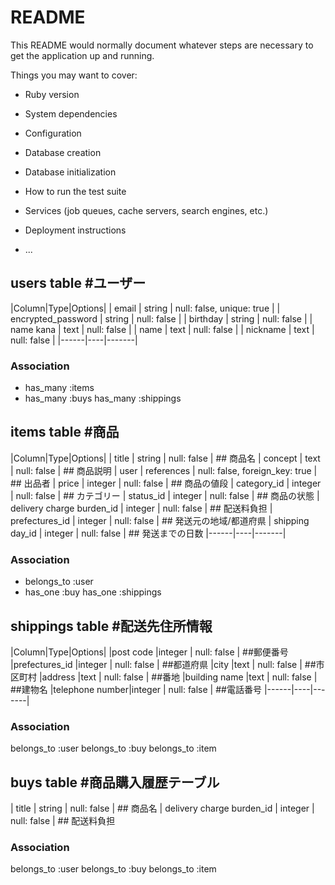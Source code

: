 # README

This README would normally document whatever steps are necessary to get the
application up and running.

Things you may want to cover:

* Ruby version

* System dependencies

* Configuration

* Database creation

* Database initialization

* How to run the test suite

* Services (job queues, cache servers, search engines, etc.)

* Deployment instructions

* ...


## users table #ユーザー
|Column|Type|Options|
| email              | string              | null: false, unique: true |
| encrypted_password | string              | null: false               |
| birthday           | string              | null: false               |
| name kana          | text                | null: false               |
| name               | text                | null: false               |
| nickname           | text                | null: false               |
|------|----|-------|

### Association
* has_many :items
* has_many :buys
has_many :shippings

## items table #商品
|Column|Type|Options|
| title                               | string     | null: false                    | ## 商品名
| concept                             | text       | null: false                    | ## 商品説明
| user                                | references | null: false, foreign_key: true | ## 出品者
| price                               | integer    | null: false                    | ## 商品の値段
| category_id                         | integer    | null: false                    | ## カテゴリー
| status_id                           | integer    | null: false                    | ## 商品の状態
| delivery charge burden_id           | integer    | null: false                    | ## 配送料負担
| prefectures_id                    | integer    | null: false                    | ## 発送元の地域/都道府県
| shipping day_id                     | integer    | null: false                    | ## 発送までの日数
|------|----|-------|
### Association
- belongs_to :user
- has_one :buy
  has_one :shippings

## shippings table #配送先住所情報
|Column|Type|Options|
|post code       |integer    | null: false                    | ##郵便番号
|prefectures_id  |integer    | null: false                    | ##都道府県
|city            |text       | null: false                    | ##市区町村
|address         |text       | null: false                    | ##番地
|building name   |text       | null: false                    | ##建物名
|telephone number|integer    | null: false                    | ##電話番号
|------|----|-------|
### Association

belongs_to :user
belongs_to :buy
belongs_to :item

## buys table #商品購入履歴テーブル
| title                               | string     | null: false                    | ## 商品名
| delivery charge burden_id           | integer    | null: false                    | ## 配送料負担
### Association

belongs_to :user
belongs_to :buy
belongs_to :item